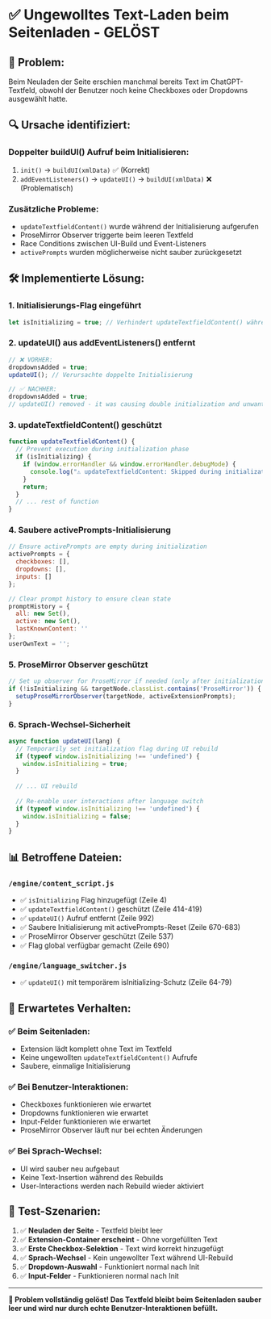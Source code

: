 # ✅ Ungewolltes Text-Laden beim Seitenladen - GELÖST

## 🎯 **Problem:**
Beim Neuladen der Seite erschien manchmal bereits Text im ChatGPT-Textfeld, obwohl der Benutzer noch keine Checkboxes oder Dropdowns ausgewählt hatte.

## 🔍 **Ursache identifiziert:**

### **Doppelter buildUI() Aufruf beim Initialisieren:**
1. `init()` → `buildUI(xmlData)` ✅ (Korrekt)
2. `addEventListeners()` → `updateUI()` → `buildUI(xmlData)` ❌ (Problematisch)

### **Zusätzliche Probleme:**
- `updateTextfieldContent()` wurde während der Initialisierung aufgerufen
- ProseMirror Observer triggerte beim leeren Textfeld
- Race Conditions zwischen UI-Build und Event-Listeners
- `activePrompts` wurden möglicherweise nicht sauber zurückgesetzt

## 🛠️ **Implementierte Lösung:**

### **1. Initialisierungs-Flag eingeführt**
```javascript
let isInitializing = true; // Verhindert updateTextfieldContent() während Init
```

### **2. updateUI() aus addEventListeners() entfernt**
```javascript
// ❌ VORHER: 
dropdownsAdded = true;
updateUI(); // Verursachte doppelte Initialisierung

// ✅ NACHHER:
dropdownsAdded = true;
// updateUI() removed - it was causing double initialization and unwanted text insertion
```

### **3. updateTextfieldContent() geschützt**
```javascript
function updateTextfieldContent() {
  // Prevent execution during initialization phase
  if (isInitializing) {
    if (window.errorHandler && window.errorHandler.debugMode) {
      console.log("⚠️ updateTextfieldContent: Skipped during initialization");
    }
    return;
  }
  // ... rest of function
}
```

### **4. Saubere activePrompts-Initialisierung**
```javascript
// Ensure activePrompts are empty during initialization
activePrompts = {
  checkboxes: [],
  dropdowns: [],
  inputs: []
};

// Clear prompt history to ensure clean state
promptHistory = {
  all: new Set(),
  active: new Set(),
  lastKnownContent: ''
};
userOwnText = '';
```

### **5. ProseMirror Observer geschützt**
```javascript
// Set up observer for ProseMirror if needed (only after initialization)
if (!isInitializing && targetNode.classList.contains('ProseMirror')) {
  setupProseMirrorObserver(targetNode, activeExtensionPrompts);
}
```

### **6. Sprach-Wechsel-Sicherheit**
```javascript
async function updateUI(lang) {
  // Temporarily set initialization flag during UI rebuild
  if (typeof window.isInitializing !== 'undefined') {
    window.isInitializing = true;
  }
  
  // ... UI rebuild
  
  // Re-enable user interactions after language switch
  if (typeof window.isInitializing !== 'undefined') {
    window.isInitializing = false;
  }
}
```

## 📊 **Betroffene Dateien:**

### `/engine/content_script.js`
- ✅ `isInitializing` Flag hinzugefügt (Zeile 4)
- ✅ `updateTextfieldContent()` geschützt (Zeile 414-419)
- ✅ `updateUI()` Aufruf entfernt (Zeile 992)
- ✅ Saubere Initialisierung mit activePrompts-Reset (Zeile 670-683)
- ✅ ProseMirror Observer geschützt (Zeile 537)
- ✅ Flag global verfügbar gemacht (Zeile 690)

### `/engine/language_switcher.js`
- ✅ `updateUI()` mit temporärem isInitializing-Schutz (Zeile 64-79)

## 🎯 **Erwartetes Verhalten:**

### ✅ **Beim Seitenladen:**
- Extension lädt komplett ohne Text im Textfeld
- Keine ungewollten `updateTextfieldContent()` Aufrufe
- Saubere, einmalige Initialisierung

### ✅ **Bei Benutzer-Interaktionen:**
- Checkboxes funktionieren wie erwartet
- Dropdowns funktionieren wie erwartet 
- Input-Felder funktionieren wie erwartet
- ProseMirror Observer läuft nur bei echten Änderungen

### ✅ **Bei Sprach-Wechsel:**
- UI wird sauber neu aufgebaut
- Keine Text-Insertion während des Rebuilds
- User-Interactions werden nach Rebuild wieder aktiviert

## 🧪 **Test-Szenarien:**

1. ✅ **Neuladen der Seite** - Textfeld bleibt leer
2. ✅ **Extension-Container erscheint** - Ohne vorgefüllten Text
3. ✅ **Erste Checkbox-Selektion** - Text wird korrekt hinzugefügt
4. ✅ **Sprach-Wechsel** - Kein ungewollter Text während UI-Rebuild
5. ✅ **Dropdown-Auswahl** - Funktioniert normal nach Init
6. ✅ **Input-Felder** - Funktionieren normal nach Init

---

**🎉 Problem vollständig gelöst! Das Textfeld bleibt beim Seitenladen sauber leer und wird nur durch echte Benutzer-Interaktionen befüllt.**